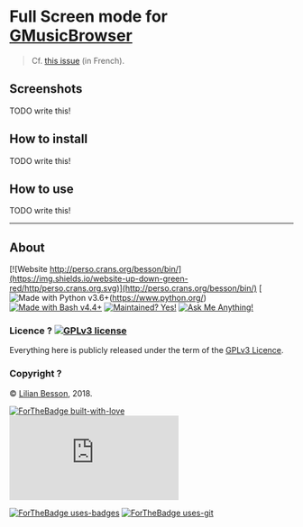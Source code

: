 # Full Screen mode for [GMusicBrowser](http://gmusicbrowser.org/)
> Cf. [this issue](https://bitbucket.org/lbesson/bin/issues/9/) (in French).

## Screenshots
TODO write this!

## How to install
TODO write this!

## How to use
TODO write this!

---

## About
[![Website http://perso.crans.org/besson/bin/](https://img.shields.io/website-up-down-green-red/http/perso.crans.org.svg)](http://perso.crans.org/besson/bin/)
[![Made with Python v3.6+](https://img.shields.io/badge/Made%20with-Python-1f425f.svg)(https://www.python.org/)
[![Made with Bash v4.4+](https://img.shields.io/badge/Made%20with-GNU%20Bash-1f425f.svg)](https://www.gnu.org/software/bash/)
[![Maintained? Yes!](https://img.shields.io/badge/Maintained%3F-yes-green.svg)](https://bitbucket.org/lbesson/bin/commits/)
[![Ask Me Anything!](https://img.shields.io/badge/Ask%20me-anything-1abc9c.svg)](https://bitbucket.org/lbesson/ama)

### Licence ? [![GPLv3 license](https://img.shields.io/badge/License-GPLv3-blue.svg)](http://perso.crans.org/besson/LICENSE.html)
Everything here is publicly released under the term of the [GPLv3 Licence](http://perso.crans.org/besson/LICENSE.html).

### Copyright ?
© [Lilian Besson](https://bitbucket.org/lbesson), 2018.

[![ForTheBadge built-with-love](http://ForTheBadge.com/images/badges/built-with-love.svg)](https://bitbucket.org/lbesson/bin/commits/)
[![Analytics](https://ga-beacon.appspot.com/UA-38514290-17/bitbucket.org/lbesson/bin/README.md?pixel)](https://bitbucket.org/lbesson/bin)

[![ForTheBadge uses-badges](http://ForTheBadge.com/images/badges/uses-badges.svg)](http://ForTheBadge.com)
[![ForTheBadge uses-git](http://ForTheBadge.com/images/badges/uses-git.svg)](https://bitbucket.org/lbesson)
